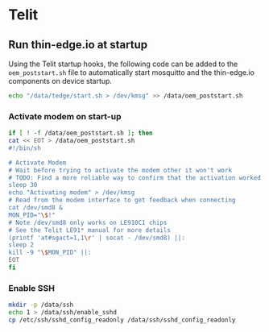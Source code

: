 # Telit

## Run thin-edge.io at startup

Using the Telit startup hooks, the following code can be added to the `oem_poststart.sh` file to automatically start mosquitto and the thin-edge.io components on device startup.

```sh
echo "/data/tedge/start.sh > /dev/kmsg" >> /data/oem_poststart.sh
```

### Activate modem on start-up

```sh
if [ ! -f /data/oem_poststart.sh ]; then
cat << EOT > /data/oem_poststart.sh
#!/bin/sh

# Activate Modem
# Wait before trying to activate the modem other it won't work
# TODO: Find a more reliable way to confirm that the activation worked
sleep 30
echo "Activating modem" > /dev/kmsg
# Read from the modem interface to get feedback when connecting
cat /dev/smd8 &
MON_PID="\$!"
# Note /dev/smd8 only works on LE910C1 chips
# See the Telit LE91* manual for more details
(printf 'at#sgact=1,1\r' | socat - /dev/smd8) ||:
sleep 2
kill -9 "\$MON_PID" ||:
EOT
fi
```

### Enable SSH

```sh
mkdir -p /data/ssh
echo 1 > /data/ssh/enable_sshd
cp /etc/ssh/sshd_config_readonly /data/ssh/sshd_config_readonly
```
